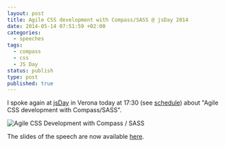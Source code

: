 ```yaml
---
layout: post
title: Agile CSS development with Compass/SASS @ jsDay 2014
date: 2014-05-14 07:51:59 +02:00
categories:
  - speeches
tags:
  - compass
  - css
  - JS Day
status: publish
type: post
published: true
---
```


I spoke again at [jsDay](http://2014.jsday.it "jsDay, the international javascript conference in Italy") in Verona today at 17:30 (see [schedule](http://2014.jsday.it/schedule/ "jsDay 2014 schedule")) about "Agile CSS development with Compass/SASS".

![Agile CSS Development with Compass / SASS](/assets/post-images/agile-css-development-sass-compass.png)

The slides of the speech are now available [here](http://www.slideshare.net/verlok/agile-css-development-with-compass 'Slides of "Agile CSS development with Compass/SASS"').
